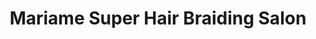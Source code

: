 ---
title: "Mariame Super Hair Braiding Salon"
url: /atlantic-city/mariame-super-hair-braiding-salon/
shop: hairdresser
---